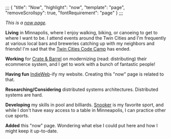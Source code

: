 ;;;
{
	"title": "Now",
	"highlight": "now",
	"template": "page",
	"removeScrollspy": true,
	"fontRequirement": "page"
}
;;;

_This is a [now page](https://nownownow.com/about)._

**Living** in Minnapolis, where I enjoy walking, biking, or canoeing to get to where I want to be. I attend events around the Twin Cities and I'm frequently at various local bars and breweries catching up with my neighbors and friends! I'm sad that the [Twin Cities Code Camp](https://twincitiescodecamp.com/) has ended.

**Working** for [Crate & Barrel](https://www.crateandbarrel.com) on modernizing (read: distributing) their ecommerce system, and I get to work with a bunch of fantastic people!

**Having fun** [IndieWeb](https://indieweb.org/)-ify my website. Creating this "now" page is related to that.

**Researching/Considering** distributed systems architectures. Distributed systems are hard.

**Developing** my skills in pool and billiards. [Snooker](https://en.wikipedia.org/wiki/Snooker) is my favorite sport, and while I don't have easy access to a table in Minneapolis, I can practice other cue sports.

**Added** this "now" page. Wondering what else I could put here and how I might keep it up-to-date.
